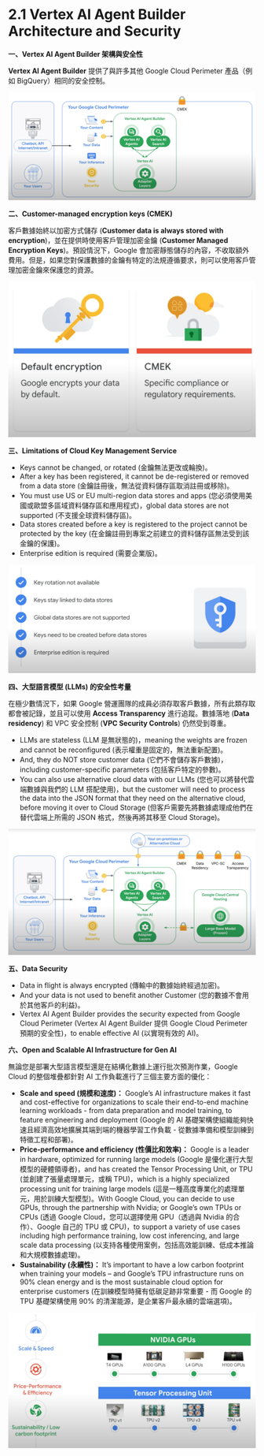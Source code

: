 # 2.1 Vertex AI Agent Builder Architecture and Security

**一、Vertex AI Agent Builder 架構與安全性**

**Vertex AI Agent Builder** 提供了與許多其他 Google Cloud Perimeter 產品（例如 BigQuery）相同的安全控制。

![gh](https://raw.githubusercontent.com/SeanChenR/img_gif/main/myimage/17421905320009i1x0f.png)

**二、Customer-managed encryption keys (CMEK)**

客戶數據始終以加密方式儲存 (**Customer data is always stored with encryption**)，並在提供時使用客戶管理加密金鑰 (**Customer Managed Encryption Keys**)。預設情況下，Google 會加密靜態儲存的內容，不收取額外費用。但是，如果您對保護數據的金鑰有特定的法規遵循要求，則可以使用客戶管理加密金鑰來保護您的資源。

![gh](https://raw.githubusercontent.com/SeanChenR/img_gif/main/myimage/1742190571000h9km4x.png)

**三、Limitations of Cloud Key Management Service**

- Keys cannot be changed, or rotated (金鑰無法更改或輪換)。
- After a key has been registered, it cannot be de-registered or removed from a data store (金鑰註冊後，無法從資料儲存區取消註冊或移除)。
- You must use US or EU multi-region data stores and apps (您必須使用美國或歐盟多區域資料儲存區和應用程式)，global data stores are not supported (不支援全球資料儲存區)。
- Data stores created before a key is registered to the project cannot be protected by the key (在金鑰註冊到專案之前建立的資料儲存區無法受到該金鑰的保護)。
- Enterprise edition is required (需要企業版)。

![gh](https://raw.githubusercontent.com/SeanChenR/img_gif/main/myimage/1742190688000rtz8ip.png)

**四、大型語言模型 (LLMs) 的安全性考量**

在極少數情況下，如果 Google 營運團隊的成員必須存取客戶數據，所有此類存取都會被記錄，並且可以使用 **Access Transparency** 進行追蹤。數據落地 (**Data residency**) 和 VPC 安全控制 (**VPC Security Controls**) 仍然受到尊重。

- LLMs are stateless (LLM 是無狀態的)，meaning the weights are frozen and cannot be reconfigured (表示權重是固定的，無法重新配置)。
- And, they do NOT store customer data (它們不會儲存客戶數據)，including customer-specific parameters (包括客戶特定的參數)。
- You can also use alternative cloud data with our LLMs (您也可以將替代雲端數據與我們的 LLM 搭配使用)，but the customer will need to process the data into the JSON format that they need on the alternative cloud, before moving it over to Cloud Storage (但客戶需要先將數據處理成他們在替代雲端上所需的 JSON 格式，然後再將其移至 Cloud Storage)。

![gh](https://raw.githubusercontent.com/SeanChenR/img_gif/main/myimage/17421908180002d85dd.png)

**五、Data Security**

- Data in flight is always encrypted (傳輸中的數據始終經過加密)。
- And your data is not used to benefit another Customer (您的數據不會用於其他客戶的利益)。
- Vertex AI Agent Builder provides the security expected from Google Cloud Perimeter (Vertex AI Agent Builder 提供 Google Cloud Perimeter 預期的安全性)，to enable effective AI (以實現有效的 AI)。

**六、Open and Scalable AI Infrastructure for Gen AI**

無論您是部署大型語言模型還是在結構化數據上運行批次預測作業，Google Cloud 的整個堆疊都針對 AI 工作負載進行了三個主要方面的優化：

- **Scale and speed (規模和速度)：** Google’s AI infrastructure makes it fast and cost-effective for organizations to scale their end-to-end machine learning workloads - from data preparation and model training, to feature engineering and deployment (Google 的 AI 基礎架構使組織能夠快速且經濟高效地擴展其端到端的機器學習工作負載 - 從數據準備和模型訓練到特徵工程和部署)。
- **Price-performance and efficiency (性價比和效率)：** Google is a leader in hardware, optimized for running large models (Google 是優化運行大型模型的硬體領導者)，and has created the Tensor Processing Unit, or TPU (並創建了張量處理單元，或稱 TPU)，which is a highly specialized processing unit for training large models (這是一種高度專業化的處理單元，用於訓練大型模型)。With Google Cloud, you can decide to use GPUs, through the partnership with Nvidia; or Google’s own TPUs or CPUs (透過 Google Cloud，您可以選擇使用 GPU（透過與 Nvidia 的合作）、Google 自己的 TPU 或 CPU)，to support a variety of use cases including high performance training, low cost inferencing, and large scale data processing (以支持各種使用案例，包括高效能訓練、低成本推論和大規模數據處理)。
- **Sustainability (永續性)：** It’s important to have a low carbon footprint when training your models – and Google’s TPU infrastructure runs on 90% clean energy and is the most sustainable cloud option for enterprise customers (在訓練模型時擁有低碳足跡非常重要 - 而 Google 的 TPU 基礎架構使用 90% 的清潔能源，是企業客戶最永續的雲端選項)。

![gh](https://raw.githubusercontent.com/SeanChenR/img_gif/main/myimage/17421909770002vyenx.png)
